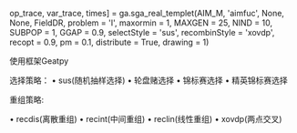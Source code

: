 op_trace, var_trace, times] = ga.sga_real_templet(AIM_M, 'aimfuc',
    None, None, FieldDR, problem = 'I', maxormin = 1, MAXGEN = 25,
    NIND = 10, SUBPOP = 1, GGAP = 0.9, selectStyle = 'sus',
    recombinStyle = 'xovdp', recopt = 0.9, pm = 0.1, distribute =
    True, drawing = 1)



使用框架Geatpy

选择策略：
  • sus(随机抽样选择)
  • 轮盘赌选择
  • 锦标赛选择
  • 精英锦标赛选择

重组策略:

  • recdis(离散重组)
  • recint(中间重组)
  • reclin(线性重组)
  • xovdp(两点交叉)
